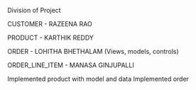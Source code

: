 Division of Project 

CUSTOMER - RAZEENA RAO

PRODUCT - KARTHIK REDDY

ORDER - LOHITHA BHETHALAM (Views, models, controls)

ORDER_LINE_ITEM - MANASA GINJUPALLI

Implemented product with model and data
Implemented order
